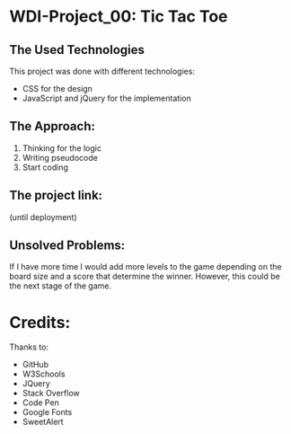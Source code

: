 # WDI-Project_00: Tic Tac Toe

## The Used Technologies
This project was done with different technologies:
* CSS for the design
* JavaScript and jQuery for the implementation

## The Approach:
1. Thinking for the logic
2. Writing pseudocode
3. Start coding

## The project link:
(until deployment)

## Unsolved Problems:
If I have more time I would add more levels to the game depending on the board size and a score that determine the winner. However, this could be the next stage of the game.

# Credits:
Thanks to:
* GitHub
* W3Schools
* JQuery
* Stack Overflow
* Code Pen
* Google Fonts
* SweetAlert